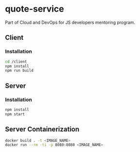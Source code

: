 # quote-service

Part of Cloud and DevOps for JS developers mentoring program.

## Client
### Installation

```bash
cd /client
npm install
npm run build
```

## Server
### Installation

```bash
npm install
npm start
```

## Server Containerization
```bash
docker build . -t <IMAGE_NAME>
docker run --rm -ti -p 8080:8080 <IMAGE_NAME>
```